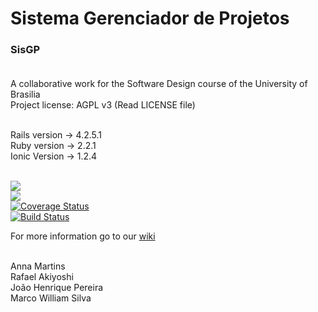 # Sistema Gerenciador de Projetos<br/>
### SisGP<br/><br/>

A collaborative work for the Software Design course of the University of Brasilia<br/>
Project license: AGPL v3 (Read LICENSE file)<br/><br/>

Rails version -> 4.2.5.1<br/>
Ruby version  -> 2.2.1 <br/>
Ionic Version -> 1.2.4<br/><br/>

<a href="https://codeclimate.com/github/DesenhoDeSofwareUNB/SisGP"><img src="https://codeclimate.com/github/DesenhoDeSofwareUNB/SisGP/badges/gpa.svg" /></a>
<br/>
<a href="https://codeclimate.com/github/DesenhoDeSofwareUNB/SisGP"><img src="https://codeclimate.com/github/DesenhoDeSofwareUNB/SisGP/badges/issue_count.svg" /></a>
<br/>
<a href='https://coveralls.io/github/DesenhoDeSofwareUNB/SisGP?branch=master'><img src='https://coveralls.io/repos/github/DesenhoDeSofwareUNB/SisGP/badge.svg?branch=master' alt='Coverage Status' /></a>
<br/>
[![Build Status](https://travis-ci.org/DesenhoDeSofwareUNB/SisGP.svg?branch=master)](https://travis-ci.org/DesenhoDeSofwareUNB/SisGP)

For more information go to our <a href="https://github.com/DesenhoDeSofwareUNB/SisGP/wiki">wiki</a><br/><br/>

Anna Martins <br/>
Rafael Akiyoshi <br/>
João Henrique Pereira <br/>
Marco William Silva <br/>
